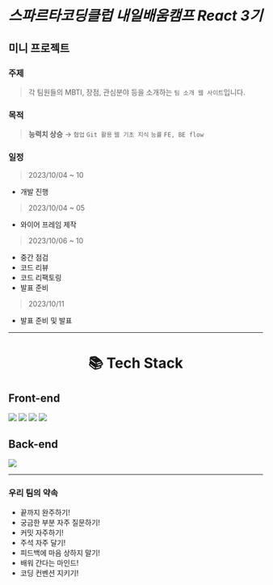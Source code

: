 # *스파르타코딩클럽 내일배움캠프 React 3기*
## **미니 프로젝트**
### 주제
> 각 팀원들의 MBTI, 장점, 관심분야 등을 소개하는 `팀 소개 웹 사이트`입니다.
### 목적
> **능력치 상승** →
`협업` `Git 활용` `웹 기초 지식` `능률` `FE, BE flow`

### 일정
> 2023/10/04 ~ 10 
- 개발 진행

> 2023/10/04 ~ 05
- 와이어 프레임 제작

> 2023/10/06 ~ 10
- 중간 점검
- 코드 리뷰
- 코드 리팩토링
- 발표 준비

> 2023/10/11
- 발표 준비 및 발표


---
<div align=center><h1>📚 Tech Stack</h1></div>

<h2>Front-end</h2>
<img src="https://img.shields.io/badge/html5-E34F26?style=for-the-badge&logo=html5&logoColor=white"> 
<img src="https://img.shields.io/badge/css-1572B6?style=for-the-badge&logo=css3&logoColor=white"> 
<img src="https://img.shields.io/badge/javascript-F7DF1E?style=for-the-badge&logo=javascript&logoColor=black"> 
<img src="https://img.shields.io/badge/jquery-0769AD?style=for-the-badge&logo=jquery&logoColor=white">

<h2>Back-end</h2>
<img src="https://img.shields.io/badge/firebase-FFCA28?style=for-the-badge&logo=firebase&logoColor=white"><br>

---

### 우리 팀의 약속
- 끝까지 완주하기!
- 궁금한 부분 자주 질문하기!
- 커밋 자주하기!
- 주석 자주 달기!
- 피드백에 마음 상하지 말기!
- 배워 간다는 마인드!
- 코딩 컨벤션 지키기!


